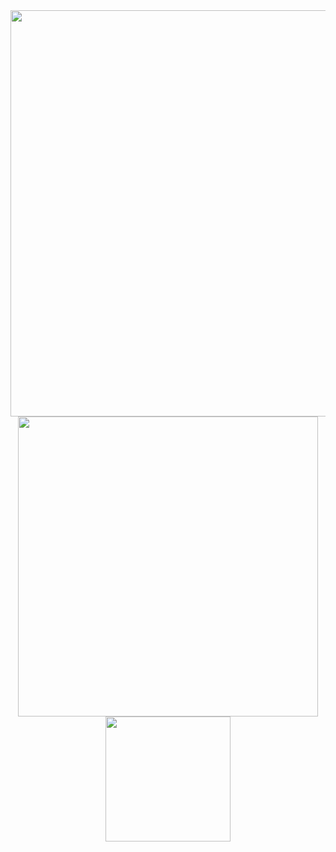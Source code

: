 <div align="center">
<a href="https://discord.com/users/646462656408059914">
    <img src="https://lanyard.kyrie25.dev/api/646462656408059914?animationDuration=4s" width="650"; />
</a>
</div>
<div align="center">
    <a href="https://www.theushen.me" ><img src="https://github-readme-stats.vercel.app/api?username=TheusHen&theme=vue-dark&show_icons=true&hide_border=true&count_private=true" width=480 /></a>
    <a href="https://last.fm/user/kyrie25"><img src="https://lastfm-recently-played.vercel.app/api?user=theushen&count=3" height=200 /></a>
</div>
 
